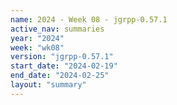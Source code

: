 ```yaml
---
name: 2024 - Week 08 - jgrpp-0.57.1
active_nav: summaries
year: "2024"
week: "wk08"
version: "jgrpp-0.57.1"
start_date: "2024-02-19"
end_date: "2024-02-25"
layout: "summary"
---
```


